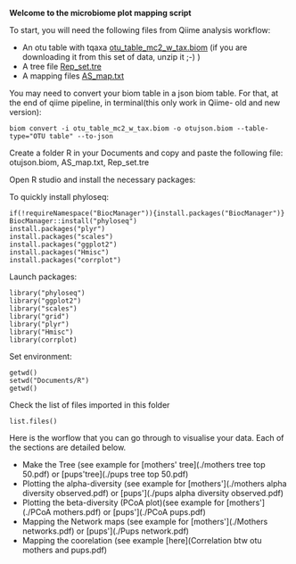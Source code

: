 **Welcome to the microbiome plot mapping script**

To start, you will need the following files from Qiime analysis workflow:

- An otu table with tqaxa [otu_table_mc2_w_tax.biom](./otujson.biom.zip) (if you are downloading it from this set of data, unzip it ;-) )
- A tree file [Rep_set.tre](./rep_set.tre)
- A mapping files [AS_map.txt](./AS_map.txt)

You may need to convert your biom table in a json biom table. For that, at the end of qiime pipeline, in terminal(this only work in Qiime- old and new version):
```
biom convert -i otu_table_mc2_w_tax.biom -o otujson.biom --table-type="OTU table" --to-json
```
Create a folder R in your Documents and copy and paste the following file: otujson.biom, AS_map.txt, Rep_set.tre

Open R studio and install the necessary packages:

To quickly install phyloseq:
```
if(!requireNamespace("BiocManager")){install.packages("BiocManager")} 
BiocManager::install("phyloseq")
install.packages("plyr")
install.packages("scales")
install.packages("ggplot2")
install.packages("Hmisc")
install.packages("corrplot")
```

Launch packages:
```
library("phyloseq")
library("ggplot2")
library("scales")
library("grid")
library("plyr")
library("Hmisc")
library(corrplot)
```

Set environment:

```
getwd()
setwd("Documents/R")
getwd()
```

Check the list of files imported in this folder
```
list.files()
```

Here is the worflow that you can go through to visualise your data. Each of the sections are detailed below.

- Make the Tree (see example for [mothers' tree](./mothers tree top 50.pdf) or [pups'tree](./pups tree top 50.pdf)
- Plotting the alpha-diversity (see example for [mothers'](./mothers alpha diversity observed.pdf) or [pups'](./pups alpha diversity observed.pdf)
- Plotting the beta-diversity (PCoA plot)(see example for [mothers'](./PCoA mothers.pdf) or [pups'](./PCoA pups.pdf)
- Mapping the Network maps (see example for [mothers'](./Mothers networks.pdf) or [pups'](./Pups network.pdf)
- Mapping the coorelation (see example [here](Correlation btw otu mothers and pups.pdf)
